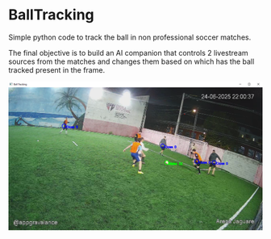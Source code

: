 # BallTracking
Simple python code to track the ball in non professional soccer matches.

The final objective is to build an AI companion that controls 2 livestream sources from the matches and changes them based on which has the ball tracked present in the frame.

![Ball Tracking Example](teste.png)